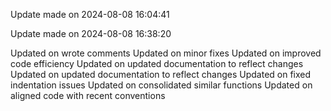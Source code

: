 
Update made on 2024-08-08 16:04:41

Update made on 2024-08-08 16:38:20

Updated on wrote comments
Updated on minor fixes
Updated on improved code efficiency
Updated on updated documentation to reflect changes
Updated on updated documentation to reflect changes
Updated on fixed indentation issues
Updated on consolidated similar functions
Updated on aligned code with recent conventions